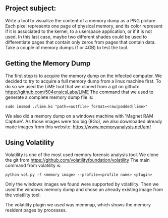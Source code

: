 ## Project subject:

Write a tool to visualize the content of a memory dump as a PNG picture. Each pixel represents one page of physical memory, and its color represent if it is associated to the kernel, to a userspace application, or if it is not used. In this last case, maybe two different shades could be used to differentiate pages that contain only zeros from pages that contain data.
Take a couple of memory dumps (1 or 4GB) to test the tool.


## Getting the Memory Dump

The first step is to acquire the memory dump on the infected computer. We decided to try to acquire a full memory dump from a linux machine first. To do so we used the LiME tool that we cloned from a git on github: https://github.com/504ensicsLabs/LiME
The command that we used to generate a complete memory dump file is:
```
sudo insmod ./lime.ko "path=<outfile> format=<raw|padded|lime>"
```
We also did a memory dump on a windows machine with 'Magnet RAM Capture'.
As those images were too big (8Go), we also downloaded already made images from this website: https://www.memoryanalysis.net/amf

## Using Volatility

Volatility is one of the most used memory forensic analysis tool. We clone the git from https://github.com/volatilityfoundation/volatility
The main command from volatility is:
```
python vol.py -f <memory image> --profile=<profile name> <plugin>
```
Only the windows images we found were supported by volatility.
Then we used the windows memory dump and chose an already existing image from the volatility tool.

The volatility plugin we used was memmap, which shows the memory resident pages by processes.
